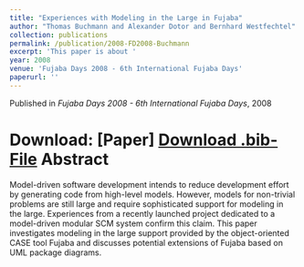 ```yaml
---
title: "Experiences with Modeling in the Large in Fujaba"
author: "Thomas Buchmann and Alexander Dotor and Bernhard Westfechtel"
collection: publications
permalink: /publication/2008-FD2008-Buchmann
excerpt: 'This paper is about '
year: 2008
venue: 'Fujaba Days 2008 - 6th International Fujaba Days'
paperurl: ''
---
```


Published in *Fujaba Days 2008 - 6th International Fujaba Days*, 2008

Download: [Paper]
[Download .bib-File](http://tbuchmann.github.io/files/FD2008-Buchmann.bib)
Abstract
=====

Model-driven software development intends to reduce development effort by generating code from high-level models. However, models for non-trivial problems are still large and require sophisticated support for modeling in the large. Experiences from a recently launched project dedicated to a model-driven modular SCM system confirm this claim. This paper investigates modeling in the large support provided by the object-oriented CASE tool Fujaba and discusses potential extensions of Fujaba based on UML package diagrams.